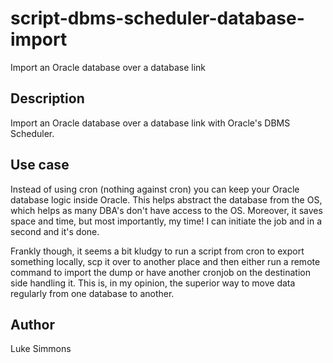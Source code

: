 # script-dbms-scheduler-database-import
Import an Oracle database over a database link

## Description
Import an Oracle database over a database link with Oracle's DBMS Scheduler.

## Use case
Instead of using cron (nothing against cron) you can keep your Oracle database logic inside Oracle. This helps abstract the database from the OS, which helps as many DBA's don't have access to the OS. Moreover, it saves space and time, but most importantly, my time! I can initiate the job and in a second and it's done. 

Frankly though, it seems a bit kludgy to run a script from cron to export something locally, scp it over to another place and then either run a remote command to import the dump or have another cronjob on the destination side handling it. This is, in my opinion, the superior way to move data regularly from one database to another.

## Author
Luke Simmons
